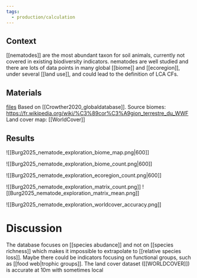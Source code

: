 ```yaml
---
tags:
  - production/calculation
---
```

## Context
[[nematodes]] are the most abundant taxon for soil animals, currently not covered in existing biodiversity indicators.
nematodes are well studied and there are lots of data points in many global [[biome]] and [[ecoregion]], under several [[land use]], and could lead to the definition of LCA CFs.
## Materials
[files](file:\\\C:\Users\aburg\Documents\calculations\nematode_exploration)
Based on [[Crowther2020_globaldatabase]].
Source biomes: https://fr.wikipedia.org/wiki/%C3%89cor%C3%A9gion_terrestre_du_WWF
Land cover map: [[WorldCover]]
## Results

![[Burg2025_nematode_exploration_biome_map.png|600]]

![[Burg2025_nematode_exploration_biome_count.png|600]]

![[Burg2025_nematode_exploration_ecoregion_count.png|600]]

![[Burg2025_nematode_exploration_matrix_count.png]]
![[Burg2025_nematode_exploration_matrix_mean.png]]

![[Burg2025_nematode_exploration_worldcover_accuracy.png]]


# Discussion
The database focuses on [[species abudance]] and not on [[species richness]] which makes it impossible to extrapolate to [[relative species loss]].
Maybe there could be indicators focusing on functional groups, such as [[food web|trophic groups]].
The land cover dataset ([[WORLDCOVER]]) is accurate at 10m with sometimes local 